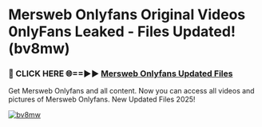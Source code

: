 # Mersweb Onlyfans Original Videos 0nlyFans Leaked - Files Updated! (bv8mw)

<h3>🔴 CLICK HERE 🌐==►► <a href="https://tinyurl.com/ehrbuxhb" rel="nofollow">Mersweb Onlyfans Updated Files</a></h3>

Get Mersweb Onlyfans and all content. Now you can access all videos and pictures of Mersweb Onlyfans. New Updated Files 2025!

[![bv8mw](https://i.imgur.com/lVYEuWS.gif)](https://tinyurl.com/ehrbuxhb)
